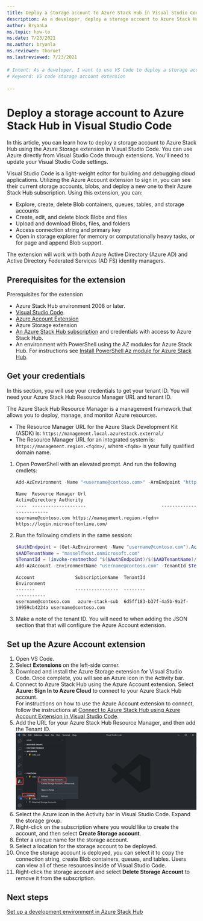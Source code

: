 ```yaml
---
title: Deploy a storage account to Azure Stack Hub in Visual Studio Code
description: As a developer, deploy a storage account to Azure Stack Hub in Visual Studio Code
author: BryanLa
ms.topic: how-to
ms.date: 7/23/2021
ms.author: bryanla
ms.reviewer: thoroet
ms.lastreviewed: 7/23/2021

# Intent: As a developer, I want to use VS Code to deploy a storage account to Azure Stack Hub.
# Keyword: VS code storage account extension

---
```


# Deploy a storage account to Azure Stack Hub in Visual Studio Code

In this article, you can learn how to deploy a storage account to Azure Stack Hub using the Azure Storage extension in Visual Studio Code. You can use Azure directly from Visual Studio Code through extensions. You'll need to update your Visual Studio Code settings.

Visual Studio Code is a light-weight editor for building and debugging cloud applications. Utilizing the Azure Account extension to sign in, you can see their current storage accounts, blobs, and deploy a new one to their Azure Stack Hub subscription. Using this extension, you can:

 - Explore, create, delete Blob containers, queues, tables, and storage accounts
 - Create, edit, and delete block Blobs and files
 - Upload and download Blobs, files, and folders
 - Access connection string and primary key
 - Open in storage explorer for memory or computationally heavy tasks, or for page and append Blob support.

The extension will work with both Azure Active Directory (Azure AD) and Active Directory Federated Services (AD FS) identity managers. 

## Prerequisites for the extension

Prerequisites for the extension
 - Azure Stack Hub environment 2008 or later.
 - [Visual Studio Code](https://code.visualstudio.com/).
 - [Azure Account Extension](https://github.com/Microsoft/vscode-azure-account)
 - Azure Storage extension
 - [An Azure Stack Hub subscription](https://azure.microsoft.com/overview/azure-stack/)
    and credentials with access to Azure Stack Hub.
 - An environment with PowerShell using the AZ modules for Azure Stack Hub. For 
    instructions see [Install PowerShell Az module for Azure Stack Hub](../operator/powershell-install-az-module.md?bc=%2fazure-stack%2fbreadcrumb%2ftoc.json%3fview%3dazs-2008&toc=%2fazure-stack%2fuser%2ftoc.json%3fview%3dazs-2008&preserve-view=true).

## Get your credentials

In this section, you will use your credentials to get your tenant ID. You will need your Azure Stack Hub Resource Manager URL and tenant ID.

The Azure Stack Hub Resource Manager is a management framework that allows you to deploy, manage, and monitor Azure resources.
- The Resource Manager URL for the Azure Stack Development Kit (ASDK) is: `https://management.local.azurestack.external/` 
- The Resource Manager URL for an integrated system is: `https://management.region.<fqdn>/`, where `<fqdn>` is your fully qualified domain name.

1. Open PowerShell with an elevated prompt. And run the following cmdlets:

    ```powershell
    Add-AzEnvironment -Name "<username@contoso.com>" -ArmEndpoint "https://management.region.<fqdn>"
    ```

    ```Output
    Name  Resource Manager Url                            ActiveDirectory Authority
    ----  --------------------                            -------------------------
    username@contoso.com https://management.region.<fqdn> https://login.microsoftonline.com/
    ```

2. Run the following cmdlets in the same session:

    ```powershell
    $AuthEndpoint = (Get-AzEnvironment -Name "username@contoso.com").ActiveDirectoryAuthority.TrimEnd('/')
    $AADTenantName = "masselfhost.onmicrosoft.com"
    $TenantId = (invoke-restmethod "$($AuthEndpoint)/$($AADTenantName)/.well-known/openid-configuration").issuer.TrimEnd('/').Split('/')[-1]
    Add-AzAccount -EnvironmentName "username@contoso.com" -TenantId $TenantId
    ```

    ```Output
    Account               SubscriptionName  TenantId                             Environment
    -------               ----------------  --------                             -----------
    username@contoso.com   azure-stack-sub  6d5ff183-b37f-4a5b-9a2f-19959cb4224a username@contoso.com
    ```

3. Make a note of the tenant ID. You will need to when adding the JSON section that
    that will configure the Azure Account extension.

## Set up the Azure Account extension

1. Open VS Code.
2. Select **Extensions** on the left-side corner.
4. Download and install the Azure Storage extension for Visual Studio Code. Once complete, you will see an Azure icon in the Activity bar.
5.  Connect to Azure Stack Hub using the Azure Account extension. Select **Azure: Sign In to Azure Cloud** to connect to your Azure Stack Hub account.  
    For instructions on how to use the Azure Account extension to connect, follow the instructions at [Connect to Azure Stack Hub using Azure Account Extension in Visual Studio Code](azure-stack-dev-start-vscode-azure.md).
6. Add the URL for your Azure Stack Hub Resource Manager, and then add the Tenant ID.
    ![Use the Azure Storage Extension on Azure Stack Hub](media/dev-start-vscode-storage/use-the-azure-storage-account-extension.png)
7. Select the Azure icon in the Activity bar in Visual Studio Code. Expand the 
storage group.
7. Right-click on the subscription where you would like to create the account, and then select **Create Storage account**.
8. Enter a unique name for the storage account.
9. Select a location for the storage account to be deployed. 
11. Once the storage account is deployed, you can select it to copy the connection string, create Blob containers, queues, and tables. Users can view all of these resources inside of Visual Studio Code.
12. Right-click the storage account and select **Delete Storage Account** to remove it from the subscription. 

## Next steps

[Set up a development environment in Azure Stack Hub](azure-stack-dev-start.md)
